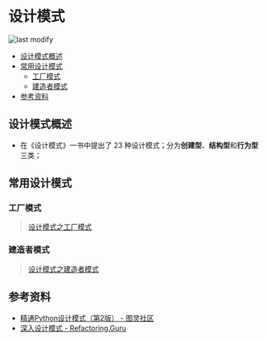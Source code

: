设计模式
===
<!--START_SECTION:badge-->

![last modify](https://img.shields.io/static/v1?label=last%20modify&message=2022-10-15%2010%3A39%3A35&color=yellowgreen&style=flat-square)

<!--END_SECTION:badge-->
<!--info
-->

<!-- TOC -->
- [设计模式概述](#设计模式概述)
- [常用设计模式](#常用设计模式)
    - [工厂模式](#工厂模式)
    - [建造者模式](#建造者模式)
- [参考资料](#参考资料)
<!-- TOC -->

## 设计模式概述

- 在《设计模式》一书中提出了 23 种设计模式；分为**创建型**、**结构型**和**行为型**三类；


## 常用设计模式

### 工厂模式
> [设计模式之工厂模式](./设计模式-工厂模式.md)

### 建造者模式
> [设计模式之建造者模式](./设计模式-建造者模式.md)



## 参考资料
- [精通Python设计模式（第2版） - 图灵社区](https://www.ituring.com.cn/book/2680)
- [深入设计模式 - Refactoring.Guru](https://refactoringguru.cn/design-patterns)
